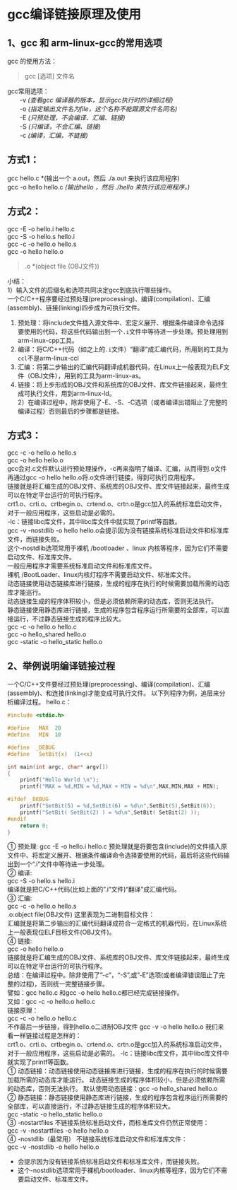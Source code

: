 # gcc编译链接原理及使用
## 1、gcc 和 arm-linux-gcc的常用选项
gcc 的使用方法：  
>gcc [选项] 文件名  

gcc常用选项：  
　　-v *(查看gcc 编译器的版本，显示gcc执行时的详细过程)*  
　　-o <file> *(指定输出文件名为file，这个名称不能跟源文件名同名)*  
　　-E *(只预处理，不会编译、汇编、链接)*  
　　-S *(只编译，不会汇编、链接)*  
　　-c *(编译，汇编，不链接)*  

## 方式1：  
gcc hello.c *(输出一个 a.out，然后 ./a.out 来执行该应用程序)  
gcc -o hello hello.c *(输出hello ，然后 ./hello 来执行该应用程序。)*  
## 方式2：  
gcc -E -o hello.i hello.c  
gcc -S -o hello.s hello.i  
gcc -c -o hello.o hello.s  
gcc -o hello hello.o  
>.o *(object file (OBJ文件))  

小结：  
1）输入文件的后缀名和选项共同决定gcc到底执行哪些操作。  
一个C/C++程序要经过预处理(preprocessing)、编译(compilation)、汇编(assembly)、链接(linking)四步成为可执行文件。
1. 预处理：将include文件插入源文件中、宏定义展开、根据条件编译命令选择要使用的代码，将这些代码输出到一个`.i`文件中等待进一步处理。预处理用到arm-linux-cpp工具。
2. 编译：将C/C++代码（如之上的`.i`文件）“翻译”成汇编代码，所用到的工具为`ccl`不是arm-linux-ccl
3. 汇编：将第二步输出的汇编代码翻译成机器代码，在Linux上一般表现为ELF文件（OBJ文件），用到的工具为arm-linux-as。
4. 链接：将上步形成的OBJ文件和系统库的OBJ文件、库文件链接起来，最终生成可执行文件，用到arm-linux-ld。  
2）在编译过程中，除非使用了-E、-S、-C选项（或者编译出错阻止了完整的编译过程）否则最后的步骤都是链接。
## 方式3：
gcc -c -o hello.o hello.s  
gcc -o hello hello.o  
gcc会对.c文件默认进行预处理操作，-c再来指明了编译、汇编，从而得到.o文件  
再通过gcc -o hello hello.o将.o文件进行链接，得到可执行应用程序。  
链接就是将汇编生成的OBJ文件、系统库的OBJ文件、库文件链接起来，最终生成可以在特定平台运行的可执行程序。  
crt1.o、crti.o、crtbegin.o、crtend.o、crtn.o是gcc加入的系统标准启动文件，对于一般应用程序，这些启动是必需的。  
-lc：链接libc库文件，其中libc库文件中就实现了printf等函数。  
gcc -v -nostdlib -o hello  hello.o会提示因为没有链接系统标准启动文件和标准库文件，而链接失败。  
这个-nostdlib选项常用于裸机 /bootloader 、linux 内核等程序，因为它们不需要启动文件、标准库文件。  
一般应用程序才需要系统标准启动文件和标准库文件。  
裸机 /BootLoader、linux内核灯程序不需要启动文件、标准库文件。  
动态链接使用动态链接库进行链接，生成的程序在执行的时候需要加载所需的动态库才能巡行。  
动态链接生成的程序体积较小，但是必须依赖所需的动态库，否则无法执行。  
静态链接使用静态库进行链接，生成的程序包含程序运行所需要的全部库，可以直接运行，不过静态链接生成的程序比较大。  
gcc -c -o hello.o hello.c  
gcc -o hello_shared  hello.o  
gcc -static -o hello_static hello.o  
## 2、举例说明编译链接过程
一个C/C++文件要经过预处理(preprocessing)、编译(compilation)、汇编(assembly)、和连接(linking)才能变成可执行文件。
以下列程序为例，追层来分析编译过程。 
hello.c：
```c
#include <stdio.h>

#define   MAX  20 
#define   MIN  10 

#define  _DEBUG
#define   SetBit(x)  (1<<x) 

int main(int argc, char* argv[])
{
    printf("Hello World \n");
    printf("MAX = %d,MIN = %d,MAX + MIN = %d\n",MAX,MIN,MAX + MIN); 

#ifdef _DEBUG
    printf("SetBit(5) = %d,SetBit(6) = %d\n",SetBit(5),SetBit(6));
    printf("SetBit( SetBit(2) ) = %d\n",SetBit( SetBit(2) ));       
#endif    
    return 0;
}
```
① 预处理:
gcc -E -o hello.i hello.c
预处理就是将要包含(include)的文件插入原文件中、将宏定义展开、根据条件编译命令选择要使用的代码，最后将这些代码输出到一个“.i”文件中等待进一步处理。   
② 编译:  
gcc -S -o hello.s hello.i  
编译就是把C/C++代码(比如上面的”.i”文件)“翻译”成汇编代码。  
③ 汇编:  
gcc -c -o hello.o hello.s  
.o:object file(OBJ文件) 这里表现为二进制目标文件：   
汇编就是将第二步输出的汇编代码翻译成符合一定格式的机器代码，在Linux系统上一般表现位ELF目标文件(OBJ文件)。  
④ 链接:  
gcc -o hello hello.o  
链接就是将汇编生成的OBJ文件、系统库的OBJ文件、库文件链接起来，最终生成可以在特定平台运行的可执行程序。   
总结：在编译过程中。除非使用了”-c”，“-S”,或”-E”选项(或者编译错误阻止了完整的过程)，否则统一完整链接步骤。  
譬如：gcc hello.c 和gcc -o hello hello.c都已经完成链接操作。   
又如：gcc -c -o hello.o hello.c   
链接原理：  
gcc -c -o hello.o hello.c  
不作最后一步链接，得到hello.o二进制OBJ文件
gcc -v -o hello hello.o 我们来看一样链接过程是怎样的：  
crt1.o、crti.o、crtbegin.o、crtend.o、crtn.o是gcc加入的系统标准启动文件，对于一般应用程序，这些启动是必需的。
-lc：链接libc库文件，其中libc库文件中就实现了printf等函数。  
① 动态链接：动态链接使用动态链接库进行链接，生成的程序在执行的时候需要加载所需的动态库才能运行。  动态链接生成的程序体积较小，但是必须依赖所需的动态库，否则无法执行。
默认使用动态链接：gcc -o hello_shared hello.o  
② 静态链接：静态链接使用静态库进行链接，生成的程序包含程序运行所需要的全部库，可以直接运行，不过静态链接生成的程序体积较大。  
gcc -static -o hello_static hello.o  
③ -nostartfiles
不链接系统标准启动文件，而标准库文件仍然正常使用：  
gcc -v -nostartfiles -o hello hello.o  
④ -nostdlib（最常用）
不链接系统标准启动文件和标准库文件：   
gcc -v -nostdlib -o hello hello.o
- 会提示因为没有链接系统标准启动文件和标准库文件，而链接失败。 
- 这个-nostdlib选项常用于裸机/bootloader、linux内核等程序，因为它们不需要启动文件、标准库文件。